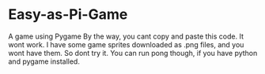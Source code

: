 # Easy-as-Pi-Game
A game using Pygame
By the way, you cant copy and paste this code. It wont work. I have some game sprites downloaded as .png files, and you wont have them. So dont try it.
You can run pong though, if you have python and pygame installed.
